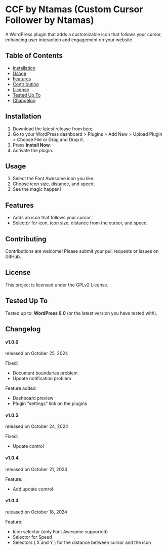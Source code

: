 ﻿# CCF by Ntamas (Custom Cursor Follower by Ntamas)

A WordPress plugin that adds a customizable icon that follows your cursor, enhancing user interaction and engagement on your website.

## Table of Contents

- [Installation](#installation)
- [Usage](#usage)
- [Features](#features)
- [Contributing](#contributing)
- [License](#license)
- [Tested Up To](#tested-up-to)
- [Changelog](#changelog)

## Installation

1. Download the latest release from [here](https://github.com/ntamasM/ccf-by-ntamas/releases/latest).
2. Go to your WordPress dashboard > Plugins > Add New > Upload Plugin > Choose File or Drag and Drop it.
3. Press **Install Now**.
4. Activate the plugin.

## Usage

1. Select the Font Awesome icon you like.
2. Choose icon size, distance, and speed.
3. See the magic happen!

## Features

- Adds an icon that follows your cursor.
- Selector for icon, icon size, distance from the cursor, and speed.

## Contributing

Contributions are welcome! Please submit your pull requests or issues on GitHub.

## License

This project is licensed under the GPLv2 License.

## Tested Up To

Tested up to: **WordPress 6.0** (or the latest version you have tested with).

## Changelog

<h4>v1.0.6</h4> 
<p>released on October 25, 2024</p>
<p>Fixed:
    <ul>
        <li>Document boundaries problem</li>
        <li>Update notification problem</li>
    </ul>
</p>
<p>Feature added:
    <ul>
        <li>Dashboard preview</li>
        <li>Plugin "settings" link on the plugins</li>
    </ul>
</p>

<h4>v1.0.5</h4> 
<p>released on October 24, 2024</p>
<p>Fixed:
    <ul>
        <li>Update control</li>
    </ul>
</p>

<h4>v1.0.4</h4>
<p>released on October 21, 2024</p>
<p>Feature:
    <ul>
        <li>Add update control</li>
    </ul>
</p>

<h4>v1.0.3</h4>
<p>released on October 18, 2024</p>
<p>Feature:
    <ul>
        <li>Icon selector (only Font Awesome supported)</li>
        <li>Selector for Speed</li>
        <li>Selectors ( X and Y ) for the distance between cursor and the icon</li>
    </ul>
</p>
